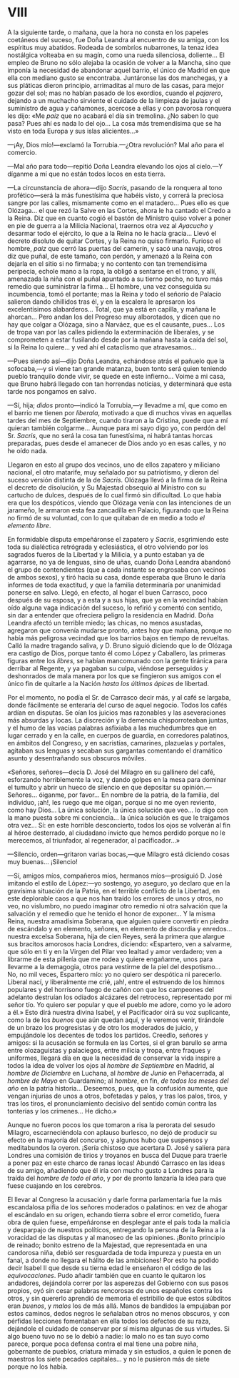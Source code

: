# VIII

A la siguiente tarde, o mañana, que la hora no consta en los papeles coetáneos
del suceso, fue Doña Leandra al encuentro de su amiga, con los espíritus muy
abatidos. Rodeada de sombríos nubarrones, la tenaz idea nostálgica volteaba en
su magín, como una rueda silenciosa, doliente... El empleo de Bruno no sólo
alejaba la ocasión de volver a la Mancha, sino que imponía la necesidad de
abandonar aquel barrio, el único de Madrid en que ella con mediano gusto se
encontraba. Juntáronse las dos manchegas, y a sus pláticas dieron principio,
arrimaditas al muro de las casas, para mejor gozar del sol; mas no habían
pasado de los exordios, cuando el *pajarero*, dejando a un muchacho sirviente
el cuidado de la limpieza de jaulas y el suministro de agua y cañamones,
acercose a ellas y con pavorosa ronquera les dijo: «Me *paiz* que no acabará el
día sin tremolina. ¿No saben lo que pasa? Pues ahí es nada lo del ojo... La
cosa más tremendísima que se ha visto en toda Europa y sus islas alicientes...»

—¡Ay, Dios mío!—exclamó la Torrubia.—¿Otra revolución? Mal año para el
comercio.

—Mal año para todo—repitió Doña Leandra elevando los ojos al cielo.—Y díganme
a mí que no están todos locos en esta tierra.

—La circunstancia de ahora—dijo *Sacris*, pasando de la ronquera al tono
profético—será la más funestísima que habéis visto, y correrá la preciosa
sangre por las calles, mismamente como en el matadero... Pues ello es que
Olózaga... el que rezó la Salve en las Cortes, ahora le ha cantado el Credo
a la Reina. Diz que en cuanto cogió el bastón de Ministro quiso volver a poner
en pie de guerra a la Milicia Nacional, traernos otra vez al *Ayacucho*
y desarmar todo el ejército, lo que a la Reina no le hacía gracia... Llevó el
decreto disoluto de quitar Cortes, y la Reina no quiso firmarlo. Furioso el
hombre, *paiz* que cerró las puertas del camerín, y sacó una navaja, otros diz
que puñal, de este tamaño, con perdón, y amenazó a la Reina con dejarla en el
sitio si no firmaba; y no contento con tan tremendísima peripecia, echole mano
a la ropa, la obligó a sentarse en el trono, y allí, amenazada la niña con el
puñal apuntado a su tierno pecho, no tuvo más remedio que suministrar la
firma... El hombre, una vez conseguida su incumbencia, tomó el portante; mas la
Reina y todo el señorío de Palacio salieron dando chillidos tras él, y en la
escalera le apresaron los excelentísimos alabarderos... Total, que ya está en
capilla, y mañana le ahorcan... Pero andan los del Progreso muy alborotados,
y dicen que no hay que colgar a Olózaga, sino a Narváez, que es el causante,
pues... Los de tropa van por las calles pidiendo la exterminación de liberales,
y se comprometen a estar fusilando desde por la mañana hasta la caída del sol,
si la Reina lo quiere... y ved ahí el cataclismo que atravesamos...

—Pues siendo así—dijo Doña Leandra, echándose atrás el pañuelo que la
sofocaba,—y si viene tan grande matanza, buen tonto será quien teniendo pueblo
tranquilo donde vivir, se quede en este infierno... Voime a mi casa, que Bruno
habrá llegado con tan horrendas noticias, y determinará que esta tarde nos
pongamos en salvo.

—Sí, hija; *didos* pronto—indicó la Torrubia,—y llevadme a mí, que como en el
barrio me tienen por *liberala*, motivado a que di muchos vivas en aquellas
tardes del mes de Septiembre, cuando tiraron a la Cristina, puede que a mí
quieran también colgarme... Aunque para mi sayo digo yo, con perdón del Sr.
*Sacris*, que no será la cosa tan funestísima, ni habrá tantas horcas
preparadas, pues desde el amanecer de Dios ando yo en esas calles, y no he oído
nada.

Llegaron en esto al grupo dos vecinos, uno de ellos zapatero y miliciano
nacional, el otro matarife, muy señalado por su patriotismo, y dieron del
suceso versión distinta de la de *Sacris*. Olózaga llevó a la firma de la Reina
el decreto de disolución, y Su Majestad obsequió al Ministro con su cartucho de
dulces, después de lo cual firmó sin dificultad. Lo que había era que los
despóticos, viendo que Olózaga venía con las intenciones de un jarameño, le
armaron esta fea zancadilla en Palacio, figurando que la Reina no firmó de su
voluntad, con lo que quitaban de en medio a todo *el elemento libre*.

En formidable disputa empeñáronse el zapatero y *Sacris*, esgrimiendo este toda
su dialéctica retrógrada y eclesiástica, el otro volviendo por los sagrados
fueros de la Libertad y la Milicia, y a punto estaban ya de agarrarse, no ya de
lenguas, sino de uñas, cuando Doña Leandra abandonó el grupo de contendientes
(que a cada instante se engrosaba con vecinos de ambos sexos), y tiró hacia su
casa, donde esperaba que Bruno le daría informes de toda exactitud, y que la
familia determinaría por unanimidad ponerse en salvo. Llegó, en efecto, al
hogar el buen Carrasco, poco después de su esposa, y a esta y a sus hijas, que
ya en la vecindad habían oído alguna vaga indicación del suceso, lo refirió
y comentó con sentido, sin dar a entender que ofreciera peligro la residencia
en Madrid. Doña Leandra afectó un terrible miedo; las chicas, no menos
asustadas, agregaron que convenía mudarse pronto, antes hoy que mañana, porque
no había más peligrosa vecindad que los barrios bajos en tiempo de revueltas.
Calló la madre tragando saliva, y D. Bruno siguió diciendo que lo de Olózaga
era castigo de Dios, porque tanto él como López y Caballero, las primeras
figuras entre los *libres*, se habían mancomunado con la gente tiránica para
derribar al Regente, y ya pagaban su culpa, viéndose perseguidos y deshonrados
de mala manera por los que se fingieron sus amigos con el único fin de quitarle
a la Nación *hasta los últimos ápices* de libertad.

Por el momento, no podía el Sr. de Carrasco decir más, y al café se largaba,
donde fácilmente se enteraría del curso de aquel negocio. Todos los cafés
ardían en disputas. Se oían los juicios mas razonables y las aseveraciones más
absurdas y locas. La discreción y la demencia chisporroteaban juntas, y el humo
de las vacías palabras asfixiaba a las muchedumbres que en lugar cerrado y en
la calle, en cuerpos de guardia, en corredores palatinos, en ámbitos del
Congreso, y en sacristías, camarines, plazuelas y portales, agitaban sus
lenguas y secaban sus gargantas comentando el dramático asunto y desentrañando
sus obscuros móviles.

«Señores, señores—decía D. José del Milagro en su gallinero del café,
esforzando horriblemente la voz, y dando golpes en la mesa para dominar el
tumulto y abrir un hueco de silencio en que depositar su opinión.—Señores...
óiganme, por favor... En nombre de la patria, de la familia, del individuo,
¡ah!, les ruego que me oigan, porque si no me oyen reviento, como hay Dios...
La única solución, la única solución que veo... lo digo con la mano puesta
sobre mi conciencia... la única solución es que le traigamos otra vez... Sí: en
este horrible desconcierto, todos los ojos se volverán al fin al héroe
desterrado, al ciudadano invicto que hemos perdido porque no le merecemos, al
triunfador, al regenerador, al pacificador...»

—Silencio, orden—gritaron varias bocas,—que Milagro está diciendo cosas muy
buenas... ¡Silencio!

—Sí, amigos míos, compañeros míos, hermanos míos—prosiguió D. José imitando el
estilo de López:—yo sostengo, yo aseguro, yo declaro que en la gravísima
situación de la Patria, en el terrible conflicto de la Libertad, en este
deplorable caos a que nos han traído los errores de unos y otros, no veo, no
vislumbro, no puedo imaginar otro remedio ni otra salvación que la salvación
y el remedio que he tenido el honor de exponer... Y la misma Reina, nuestra
amadísima Soberana, que alguien quiere convertir en piedra de escándalo y en
elemento, señores, en elemento de discordia y enredos... nuestra excelsa
Soberana, hija de cien Reyes, será la primera que alargue sus bracitos amorosos
hacia Londres, diciendo: «Espartero, ven a salvarme, que sólo en ti y en la
Virgen del Pilar veo lealtad y amor verdadero; ven a librarme de esta pillería
que me rodea y quiere engañarme, unos para llevarme a la demagogia, otros para
vestirme de la piel del despotismo... No, no mil veces, Espartero mío: yo no
quiero ser despótica ni parecerlo. Liberal nací, y liberalmente me crié, ¡ah!,
entre el estruendo de los himnos populares y del horrísono fuego de cañón con
que los campeones del adelanto destruían los odiados alcázares del retroceso,
representado por mi señor tío. Yo quiero ser popular y que el pueblo me adore,
como yo le adoro a él.» Esto dirá nuestra divina Isabel, y el Pacificador oirá
su voz suplicante, como la de los *buenos* que aún quedan aquí, y le veremos
venir, tirándole de un brazo los progresistas y de otro los moderados de
juicio, y empujándole los decentes de todos los partidos. Creedlo, señores
y amigos: si la acusación se formula en las Cortes, si el gran barullo se arma
entre olozaguistas y palaciegos, entre milicia y tropa, entre fraques
y uniformes, llegará día en que la necesidad de conservar la vida inspire
a todos la idea de volver los ojos al *hombre de Septiembre* en Madrid, al
*hombre de Diciembre* en Luchana, al *hombre de Junio* en Peñacerrada, al
*hombre de Mayo* en Guardamino; al *hombre*, en fin, *de todos los meses del
año* en la patria historia... Deseemos, pues, que la confusión aumente, que
vengan injurias de unos a otros, bofetadas y palos, y tras los palos, tiros,
y tras los tiros, el pronunciamiento decisivo del sentido común contra las
tonterías y los crímenes... He dicho.»

Aunque no fueron pocos los que tomaron a risa la perorata del sesudo Milagro,
escarneciéndola con aplauso burlesco, no dejó de producir su efecto en la
mayoría del concurso, y algunos hubo que suspensos y meditabundos la oyeron.
¡Sería chistoso que acertara D. José y saliera para Londres una comisión de
tirios y troyanos en busca del Duque para traerle a poner paz en este charco de
ranas locas! Abundó Carrasco en las ideas de su amigo, añadiendo que él iría
con mucho gusto a Londres para la traída del *hombre de todo el año*, y por de
pronto lanzaría la idea para que fuese cuajando en los cerebros.

El llevar al Congreso la acusación y darle forma parlamentaria fue la más
escandalosa pifia de los señores moderados o palatinos: en vez de ahogar el
escándalo en su origen, echando tierra sobre el error cometido, fuera obra de
quien fuese, empeñáronse en desplegar ante el país toda la malicia y desparpajo
de nuestros políticos, entregando la persona de la Reina a la voracidad de las
disputas y al manoseo de las opiniones. ¡Bonito principio de reinado; bonito
estreno de la Majestad, que representada en una candorosa niña, debió ser
resguardada de toda impureza y puesta en un fanal, a donde no llegara el hálito
de las ambiciones! Por esto ha podido decir Isabel II que desde su tierna edad
le enseñaron el código de las *equivocaciones*. Pudo añadir también que en
cuanto le quitaron los andadores, dejándola correr por las asperezas del
Gobierno con sus pasos propios, oyó sin cesar palabras rencorosas de unos
españoles contra los otros, y sin quererlo aprendió de memoria el estribillo de
que estos súbditos eran *buenos*, y *malos* los de más allá. Manos de bandidos
la empujaban por estos caminos, dedos negros le señalaban otros no menos
obscuros, y con pérfidas lecciones fomentaban en ella todos los defectos de su
raza, dejándole el cuidado de conservar por sí misma algunas de sus virtudes.
Si algo bueno tuvo no se lo debió a nadie: lo malo no es tan suyo como parece,
porque poca defensa contra el mal tiene una pobre niña, gobernante de pueblos,
criatura mimada y sin estudios, a quien le ponen de maestros los siete pecados
capitales... y no le pusieron más de siete porque no los había.
